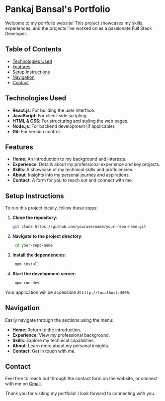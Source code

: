 # Pankaj Bansal's Portfolio

Welcome to my portfolio website! This project showcases my skills, experiences, and the projects I’ve worked on as a passionate Full Stack Developer.

## Table of Contents

- [Technologies Used](#technologies-used)
- [Features](#features)
- [Setup Instructions](#setup-instructions)
- [Navigation](#navigation)
- [Contact](#contact)

## Technologies Used

- **React.js**: For building the user interface.
- **JavaScript**: For client-side scripting.
- **HTML & CSS**: For structuring and styling the web pages.
- **Node.js**: For backend development (if applicable).
- **Git**: For version control.

## Features

- **Home**: An introduction to my background and interests.
- **Experience**: Details about my professional experience and key projects.
- **Skills**: A showcase of my technical skills and proficiencies.
- **About**: Insights into my personal journey and aspirations.
- **Contact**: A form for you to reach out and connect with me.

## Setup Instructions

To run this project locally, follow these steps:

1. **Clone the repository**:
   ```bash
   git clone https://github.com/yourusername/your-repo-name.git
2. **Navigate to the project directory**:
   ```bash
    cd your-repo-name
3. **Install the dependencies**:
   ```bash
    npm install
4. **Start the development server**:
   ```bash
    npm run dev

Your application will be accessible at `http://localhost:3000`.

## Navigation

Easily navigate through the sections using the menu:

- **Home**: Return to the introduction.
- **Experience**: View my professional background.
- **Skills**: Explore my technical capabilities.
- **About**: Learn more about my personal insights.
- **Contact**: Get in touch with me.

## Contact

Feel free to reach out through the contact form on the website, or connect with me on [Gmail](pankajbansal406@gmail.com).

Thank you for visiting my portfolio! I look forward to connecting with you.
